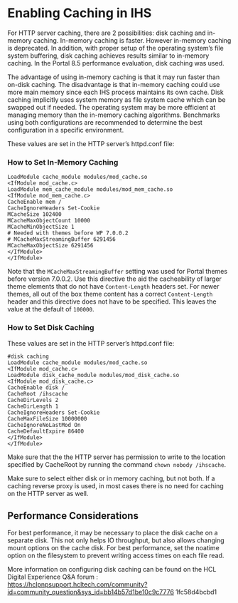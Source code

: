 # Enabling Caching in IHS

For HTTP server caching, there are 2 possibilities: disk caching and in-memory caching. In-memory caching is faster. However in-memory caching is deprecated. In addition, with proper setup of the operating system’s file system buffering, disk caching achieves results similar to in-memory caching. In the Portal 8.5 performance evaluation, disk caching was used.

The advantage of using in-memory caching is that it may run faster than on-disk caching. The disadvantage is that in-memory caching could use more main memory since each IHS process maintains its own cache. Disk caching implicitly uses system memory as file system cache which can be swapped out if needed. The operating system may be more efficient at managing memory than the in-memory caching algorithms. Benchmarks using both configurations are recommended to determine the best configuration in a specific environment.

These values are set in the HTTP server’s httpd.conf file:

### How to Set In-Memory Caching

```
LoadModule cache_module modules/mod_cache.so
<IfModule mod_cache.c>
LoadModule mem_cache_module modules/mod_mem_cache.so
<IfModule mod_mem_cache.c>
CacheEnable mem /
CacheIgnoreHeaders Set-Cookie
MCacheSize 102400
MCacheMaxObjectCount 10000
MCacheMinObjectSize 1
# Needed with themes before WP 7.0.0.2
# MCacheMaxStreamingBuffer 6291456
MCacheMaxObjectSize 6291456
</IfModule>
</IfModule>
```

Note that the `MCacheMaxStreamingBuffer` setting was used for Portal themes before version 7.0.0.2. Use this directive the aid the cacheability of larger theme elements that do not have `Content-Length` headers set. For newer themes, all out of the box theme content has a correct `Content-Length` header and this directive does not have to be specified. This leaves the value at the default of `100000`.

### How to Set Disk Caching

These values are set in the HTTP server’s httpd.conf file:

```
#disk caching
LoadModule cache_module modules/mod_cache.so
<IfModule mod_cache.c>
LoadModule disk_cache_module modules/mod_disk_cache.so
<IfModule mod_disk_cache.c>
CacheEnable disk /
CacheRoot /ihscache
CacheDirLevels 2
CacheDirLength 1
CacheIgnoreHeaders Set-Cookie
CacheMaxFileSize 10000000
CacheIgnoreNoLastMod On
CacheDefaultExpire 86400
</IfModule>
</IfModule>
```

Make sure that the the HTTP server has permission to write to the location specified by CacheRoot by running the command `chown nobody /ihscache`.

Make sure to select either disk or in memory caching, but not both. If a caching reverse proxy is used, in most cases there is no need for caching on the HTTP server as well.

## Performance Considerations

For best performance, it may be necessary to place the disk cache on a separate disk. This not only helps IO
throughput, but also allows changing mount options on the cache disk. For best performance, set the
noatime option on the filesystem to prevent writing access times on each file read.

More information on configuring disk caching can be found on the HCL Digital Experience Q&A forum :
https://hclpnpsupport.hcltech.com/community?id=community_question&sys_id=bb14b57d1be10c9c7776
1fc58d4bcbd1